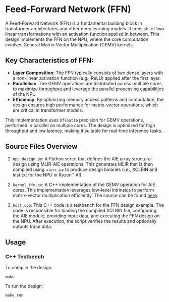 <!---//===- README.md --------------------------*- Markdown -*-===//
//
// This file is licensed under the Apache License v2.0 with LLVM Exceptions.
// See https://llvm.org/LICENSE.txt for license information.
// SPDX-License-Identifier: Apache-2.0 WITH LLVM-exception
//
// Copyright (C) 2022, Advanced Micro Devices, Inc.
//
//===----------------------------------------------------------------------===//-->

# Feed-Forward Network (FFN)

A Feed-Forward Network (FFN) is a fundamental building block in transformer architectures and other deep learning models. It consists of two linear transformations with an activation function applied in between. This design implements the FFN on the NPU, where the core computation involves General Matrix-Vector Multiplication (GEMV) kernels.

## Key Characteristics of FFN:

- **Layer Composition**: The FFN typically consists of two dense layers with a non-linear activation function (e.g., ReLU) applied after the first layer.
- **Parallelism**: The GEMV operations are distributed across multiple cores to maximize throughput and leverage the parallel processing capabilities of the NPU.
- **Efficiency**: By optimizing memory access patterns and computation, the design ensures high performance for matrix-vector operations, which are critical in transformer models.

This implementation uses `bfloat16` precision for GEMV operations, performed in parallel on multiple cores. The design is optimized for high throughput and low latency, making it suitable for real-time inference tasks.

## Source Files Overview

1. `npu_design.py`: A Python script that defines the AIE array structural design using MLIR-AIE operations. This generates MLIR that is then compiled using `aiecc.py` to produce design binaries (i.e., XCLBIN and inst.txt for the NPU in Ryzen™ AI).

2. `kernel_ffn.cc`: A C++ implementation of the GEMV operation for AIE cores. This implementation leverages low-level intrinsics to perform matrix-vector multiplication efficiently. The source can be found [here](../../../aie_kernels/aie2/ffn.cc).

3. `host.cpp`: This C++ code is a testbench for the FFN design example. The code is responsible for loading the compiled XCLBIN file, configuring the AIE module, providing input data, and executing the FFN design on the NPU. After execution, the script verifies the results and optionally outputs trace data.

## Usage

### C++ Testbench

To compile the design:

```shell
make
```

To run the design:

```shell
make run
```
